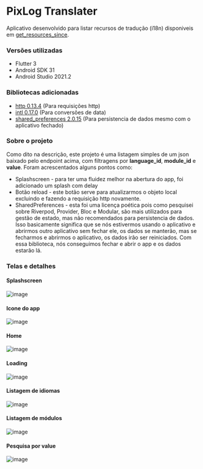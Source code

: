 # PixLog Translater

Aplicativo desenvolvido para listar recursos de tradução (i18n) disponiveis em [get_resources_since](http://portal.greenmilesoftware.com/get_resources_since).

### Versões utilizadas
- Flutter 3
- Android SDK 31
- Android Studio 2021.2

### Bibliotecas adicionadas
- [http 0.13.4](https://pub.dev/packages/http) (Para requisições http)
- [intl 0.17.0](https://pub.dev/packages/intl) (Para conversões de data)
- [shared_preferences 2.0.15](https://pub.dev/packages/shared_preferences) (Para persistencia de dados mesmo com o aplicativo fechado)

### Sobre o projeto
Como dito na descrição, este projeto é uma listagem simples de um json baixado pelo endpoint acima, com filtragens por **language_id**, **module_id** e **value**. Foram acrescentados alguns pontos como:
- Splashscreen - para ter uma fluidez melhor na abertura do app, foi adicionado um splash com delay
- Botão reload - este botão serve para atualizarmos o objeto local excluindo e fazendo a requisição http novamente.
- SharedPreferences - esta foi uma licença poética pois como pesquisei sobre Riverpod, Provider, Bloc e Modular, são mais utilizados para gestão de estado, mas não recomendados para persistencia de dados. Isso basicamente significa que se nós estivermos usando o aplicativo e abrirmos outro aplicativo sem fechar ele, os dados se manterão, mas se fecharmos e abrirmos o aplicativo, os dados irão ser reiniciados. Com essa biblioteca, nós conseguimos fechar e abrir o app e os dados estarão lá.

### Telas e detalhes

#### Splashscreen
![image](https://user-images.githubusercontent.com/43894406/169191987-5cb7d2c0-f7f5-4a96-9569-a9e44b964194.png)

#### Icone do app
![image](https://user-images.githubusercontent.com/43894406/169194794-cbbd414c-7f41-4454-a3bf-fc883d6ceb7a.png)

#### Home
![image](https://user-images.githubusercontent.com/43894406/169192074-a216942a-2dc8-45a0-b89a-1849c763e692.png)

#### Loading
![image](https://user-images.githubusercontent.com/43894406/169192118-99444305-83dc-4d2e-9c15-dd9c82307ed2.png)

#### Listagem de idiomas
![image](https://user-images.githubusercontent.com/43894406/169192176-5718e994-edde-4287-a1e0-75add27544a7.png)

#### Listagem de módulos
![image](https://user-images.githubusercontent.com/43894406/169192227-5e9f0e30-7887-48e1-b31e-343d4adb600d.png)

#### Pesquisa por value
![image](https://user-images.githubusercontent.com/43894406/169192296-b3b4eafa-9bee-497f-970c-ebd640532f4b.png)


